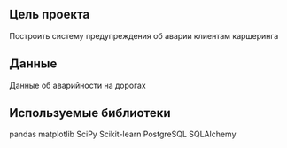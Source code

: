 ## Цель проекта
Построить систему предупреждения об аварии клиентам каршеринга

## Данные
Данные об аварийности на дорогах

## Используемые библиотеки
pandas matplotlib SciPy Scikit-learn PostgreSQL SQLAlchemy